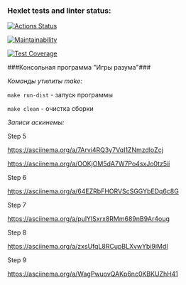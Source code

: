 ### Hexlet tests and linter status:
[![Actions Status](https://github.com/io681/java-project-61/workflows/hexlet-check/badge.svg)](https://github.com/io681/java-project-61/actions)

[![Maintainability](https://api.codeclimate.com/v1/badges/761d42c2ca0aac783eba/maintainability)](https://codeclimate.com/github/io681/java-project-61/maintainability)

[![Test Coverage](https://api.codeclimate.com/v1/badges/761d42c2ca0aac783eba/test_coverage)](https://codeclimate.com/github/io681/java-project-61/test_coverage)


###Консольная программа "Игры разума"###


*Команды утилиты make:*

`make run-dist` - запуск программы

`make clean` - очистка сборки


*Записи аскинемы:*

Step 5

https://asciinema.org/a/7Arvi4RQ3y7VqI1ZNmzdloZcj

https://asciinema.org/a/OOKjOM5dA7W7Po4sxJo0tz5ii

Step 6

https://asciinema.org/a/64EZRbFHORVScSGGYbEDq6c8G

Step 7

https://asciinema.org/a/pulYISxrx8RMm689nB9Ar4oug

Step 8

https://asciinema.org/a/zxsUfqL8RCupBLXvwYbi9iMdI

Step 9

https://asciinema.org/a/WagPwuovQAKp6nc0KBKUZhH41
